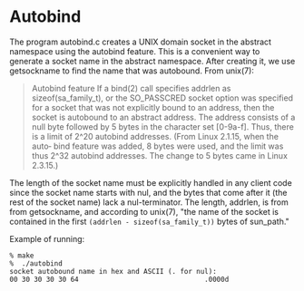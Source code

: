 # Autobind

The program autobind.c creates a UNIX domain socket in the abstract namespace
using the autobind feature.  This is a convenient way to generate a socket name
in the abstract namespace.  After creating it, we use getsockname to find the
name that was autobound. From unix(7): 

>  Autobind feature
>      If  a  bind(2)  call specifies addrlen as sizeof(sa_family_t), or the SO_PASSCRED socket option was
>      specified for a socket that was not explicitly bound to an address, then the socket is autobound to
>      an  abstract address.  The address consists of a null byte followed by 5 bytes in the character set
>      [0-9a-f].  Thus, there is a limit of 2^20 autobind addresses.  (From Linux 2.1.15, when  the  auto‐
>      bind  feature  was  added,  8 bytes were used, and the limit was thus 2^32 autobind addresses.  The
>      change to 5 bytes came in Linux 2.3.15.)

The length of the socket name must be explicitly handled in any client code
since the socket name starts with nul, and the bytes that come after it (the
rest of the socket name) lack a nul-terminator. The length, addrlen, is from
from getsockname, and according to unix(7), "the name of the socket is
contained in the first `(addrlen - sizeof(sa_family_t))` bytes of sun_path."

Example of running:

    % make
    %  ./autobind
    socket autobound name in hex and ASCII (. for nul):
    00 30 30 30 30 64                               .0000d     


